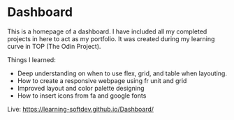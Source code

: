 # Dashboard

This is a homepage of a dashboard. I have included all my completed projects in here to act as my portfolio. It was created during my learning curve in TOP (The Odin Project). <br>

Things I learned:<br>

- Deep understanding on when to use flex, grid, and table when layouting.<br>
- How to create a responsive webpage using fr unit and grid<br>
- Improved layout and color palette designing<br>
- How to insert icons from fa and google fonts<br>

Live: https://learning-softdev.github.io/Dashboard/
